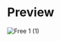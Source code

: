 # Preview

![Free 1 (1)](https://github.com/frontendvidu/public/assets/132292859/ae1d6c7c-2692-49f6-a617-50f4f04f5073)
